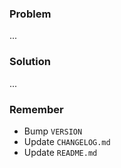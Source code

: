 ### Problem

...

### Solution

...

### Remember

- Bump `VERSION`
- Update `CHANGELOG.md`
- Update `README.md`
